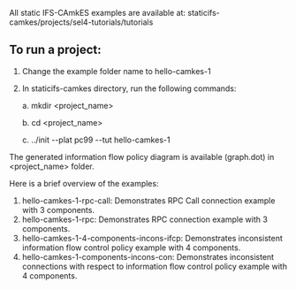 All static IFS-CAmkES examples are available at: staticifs-camkes/projects/sel4-tutorials/tutorials

## To run a project:
1. Change the example folder name to hello-camkes-1
2. In staticifs-camkes directory, run the following commands:

   a. mkdir <project_name>
   
   b. cd <project_name>
   
   c. ../init --plat pc99 --tut hello-camkes-1

The generated information flow policy diagram is available (graph.dot) in <project_name> folder.
   
Here is a brief overview of the examples: 
1. hello-camkes-1-rpc-call: Demonstrates RPC Call connection example with 3 components.
2. hello-camkes-1-rpc: Demonstrates RPC connection example with 3 components. 
3. hello-camkes-1-4-components-incons-ifcp: Demonstrates inconsistent information flow control policy example with 4 components.  
4. hello-camkes-1-components-incons-con: Demonstrates inconsistent connections with respect to information flow control policy example with 4 components.
